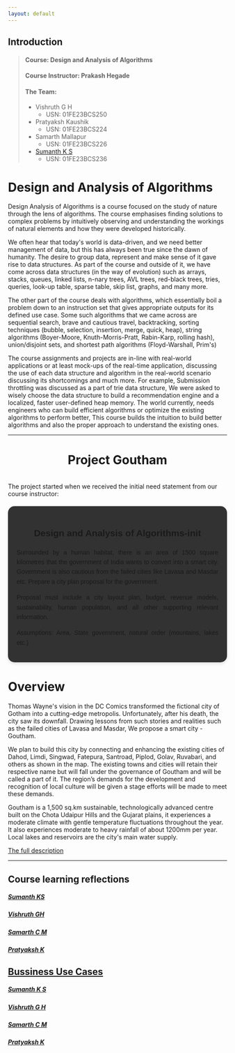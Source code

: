 ```yaml
---
layout: default
---
```


## Introduction
> #### Course: Design and Analysis of Algorithms
> 
> #### Course Instructor: Prakash Hegade
> #### The Team: 
> - Vishruth G H
>     - USN: 01FE23BCS250 
> - Pratyaksh Kaushik
>     - USN: 01FE23BCS224
> - Samarth Mallapur
>     - USN: 01FE23BCS226 
> - [Sumanth K S](https://sumanth2377.github.io/Sumanth_Gouthamcity.github.io/)
>     - USN: 01FE23BCS236

# Design and Analysis of Algorithms
Design Analysis of Algorithms is a course focused on the study of nature through the lens of algorithms. The course emphasises finding solutions to complex problems by intuitively observing and understanding the workings of natural elements and how they were developed historically.

We often hear that today's world is data-driven, and we need better management of data, but this has always been true since the dawn of humanity. The desire to group data, represent and make sense of it gave rise to data structures. As part of the course and outside of it, we have come across data structures (in the way of evolution) such as arrays, stacks, queues, linked lists, n-nary trees, AVL trees, red-black trees, tries, queries, look-up table, sparse table, skip list, graphs, and many more.

The other part of the course deals with algorithms, which essentially boil a problem down to an instruction set that gives appropriate outputs for its defined use case. Some such algorithms that we came across are sequential search, brave and cautious travel, backtracking, sorting techniques (bubble, selection, insertion, merge, quick, heap), string algorithms (Boyer-Moore, Knuth-Morris-Pratt, Rabin-Karp, rolling hash), union/disjoint sets, and shortest path algorithms (Floyd-Warshall, Prim's)


The course assignments and projects are in-line with real-world applications or at least mock-ups of the real-time application, discussing the use of each data structure and algorithm in the real-world scenario discussing its shortcomings and much more. For example, Submission throttling was discussed as a part of trie data structure, We were asked to wisely choose the data structure to build a recommendation engine and a localized, faster user-defined heap memory. The world currently, needs engineers who can build efficient algorithms or optimize the existing algorithms to perform better, This course builds the intuition to build better algorithms and also the proper approach to understand the existing ones.

<hr>


<h1 style="text-align:center;">Project Goutham</h1>

<br>
The project started when we received the initial need statement from our course instructor: 

<div style="text-align: center; margin: 20px auto; font-family: Arial, sans-serif; background-color: #323232; border-radius: 15px; padding: 20px; max-width: 900px; box-shadow: 0px 4px 6px rgba(0, 0, 0, 0.1);">
    <h3 style="text-align: center;font-colour:black; font-weight: bold; font-size: 1.5em;">Design and Analysis of Algorithms-init</h3>
    <p style="line-height: 1.6; text-align: justify;">
        Surrounded by a human habitat, there is an area of 1500 square kilometres that the government of India wants to convert into a smart city. Government is also cautious from the failed cities like Lavasa and Masdar etc. Prepare a city plan proposal for the government. 
    </p>
    <p style="line-height: 1.6; text-align: justify;">
        Proposal must include a city layout plan, budget, revenue models, sustainability, human population, and all other supporting relevant information.
    </p>
    <p style="line-height: 1.6; text-align: justify;">
        Assumptions: Area, State government, natural order (mountains, lakes etc.)
    </p>
</div>

# Overview
Thomas Wayne's vision in the DC Comics transformed the fictional city of Gotham into a cutting-edge metropolis. Unfortunately, after his death, the city saw its downfall. Drawing lessons from such stories and realities such as the failed cities of Lavasa and Masdar, We propose a smart city - Goutham.

We plan to build this city by connecting and enhancing the existing cities of Dahod, Limdi, Singwad, Fatepura, Santroad, Piplod, Golav, Ruvabari, and others as shown in the map. The existing towns and cities will retain their respective name but will fall under the governance of Goutham and will be called a part of it. The region’s demands for the development and recognition of local culture will be given a stage efforts will be made to meet these demands.

Goutham is a 1,500 sq.km sustainable, technologically advanced centre built on the Chota Udaipur Hills and the Gujarat plains, it experiences a moderate climate with gentle temperature fluctuations throughout the year. It also experiences moderate to heavy rainfall of about 1200mm per year. Local lakes and reservoirs are the city's main water supply.

[The full description](https://docs.google.com/document/d/1bL8v7zvapSA1sLdzgCPqLlCRRp_oOqQkGiADjUPOuzw/edit?usp=sharing)
<hr>

## Course learning reflections 
##### [Sumanth KS](https://sumanth2377.github.io/Sumanth_Gouthamcity.github.io/)
##### [Vishruth GH](CLR-VGH.md)
##### [Samarth C M](CLR-SCM.md)
##### [Pratyaksh K](CLR-PKK.md)



## [Bussiness Use Cases](business.md)
##### [Sumanth K S](https://sumanth2377.github.io/Sumanth_Gouthamcity.github.io/)
##### [Vishruth G H](BUC-VGH.md)
##### [Samarth C M](BUC-SCM.md)
##### [Pratyaksh K](BUC-PKK.md)
